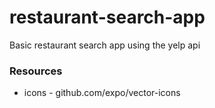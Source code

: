 # restaurant-search-app
Basic restaurant search app using the yelp api


### Resources
- icons - github.com/expo/vector-icons